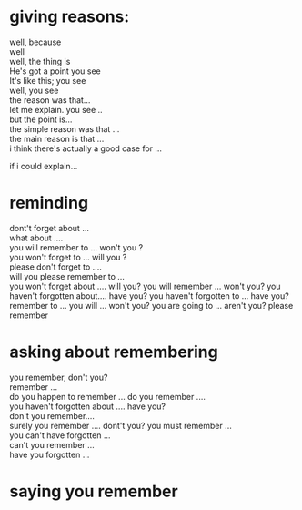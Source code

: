 # giving reasons:      
well, because       
well     
well, the thing is      
He's got a point you see     
It's like this; you see    
well, you see      
the reason was that...    
let me explain. you see ..     
but the point is...  
the simple reason was that ...   
the main reason is that ...   
i think there's actually a good case for ...   

if i could explain...  

# reminding
dont't forget about ...     
what about ....   
you will remember to ...  won't you ?       
you won't forget to ... will you ?     
please don't forget to ....       
will you please remember to ...  
you won't forget about .... will you? 
you will remember ... won't you?
you haven't forgotten about.... have you?
you haven't forgotten to ... have you?
remember to ...
you will ... won't you?
you are going to ... aren't you?
please remember

# asking about remembering
you remember, don't you?     
remember ...    
do you happen to remember ... 
do you remember ....    
you haven't forgotten about .... have you?    
don't you remember....    
surely you remember .... dont't you?
you must remember ...    
you can't have forgotten ...  
can't you remember ...     
have you forgotten ... 

# saying you remember

